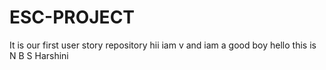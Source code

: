 # ESC-PROJECT
It is our first user story repository 
hii iam v and iam a good boy
hello this is N B S Harshini
